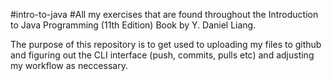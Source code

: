 #intro-to-java
#All my exercises that are found throughout the Introduction to Java Programming (11th Edition) Book by Y. Daniel Liang. 

The purpose of this repository is to get used to uploading my files to github and figuring out the CLI interface (push, commits, pulls etc) and adjusting my workflow as neccessary.
